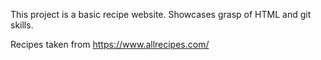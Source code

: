 This project is a basic recipe website. Showcases grasp of HTML and git skills.

Recipes taken from https://www.allrecipes.com/
